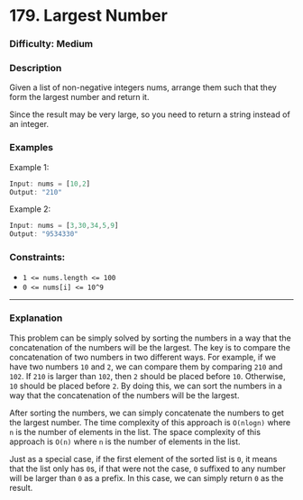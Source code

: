# 179. Largest Number

### Difficulty: Medium

### Description

Given a list of non-negative integers nums, arrange them such that they form the largest number and return it.

Since the result may be very large, so you need to return a string instead of an integer.

### Examples

Example 1:

```rs
Input: nums = [10,2]
Output: "210"
```

Example 2:

```rs
Input: nums = [3,30,34,5,9]
Output: "9534330"
```

### Constraints:

- `1 <= nums.length <= 100`
- `0 <= nums[i] <= 10^9`

---

### Explanation

This problem can be simply solved by sorting the numbers in a way that the concatenation of the numbers will be the largest.
The key is to compare the concatenation of two numbers in two different ways.
For example, if we have two numbers `10` and `2`, we can compare them by comparing `210` and `102`.
If `210` is larger than `102`, then `2` should be placed before `10`.
Otherwise, `10` should be placed before `2`.
By doing this, we can sort the numbers in a way that the concatenation of the numbers will be the largest.

After sorting the numbers, we can simply concatenate the numbers to get the largest number. The time complexity of this approach is `O(nlogn)` where `n` is the number of elements in the list. The space complexity of this approach is `O(n)` where `n` is the number of elements in the list.

Just as a special case, if the first element of the sorted list is `0`,
it means that the list only has `0`s, if that were not the case,
`0` suffixed to any number will be larger than `0` as a prefix.
In this case, we can simply return `0` as the result.
